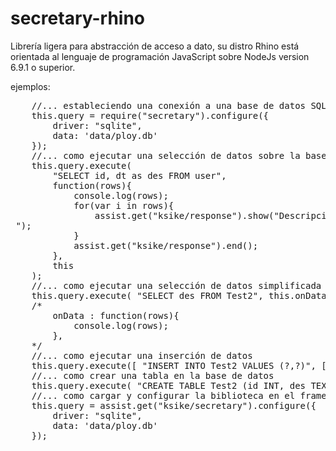 # secretary-rhino
Librería ligera para abstracción de acceso a dato, su distro Rhino está orientada al lenguaje de programación JavaScript sobre NodeJs version 6.9.1 o superior.

ejemplos:

<pre>
	//... estableciendo una conexión a una base de datos SQLite
	this.query = require("secretary").configure({
		driver: "sqlite",
		data: 'data/ploy.db'
	});
	//... como ejecutar una selección de datos sobre la base de datos seleccionada
	this.query.execute(
		"SELECT id, dt as des FROM user",
		function(rows){
			console.log(rows);
			for(var i in rows){
				assist.get("ksike/response").show("Descripcion (" + i + "):"+ rows[i].des + "  <br> ");
			}
			assist.get("ksike/response").end();
		},
		this
	);
	//... como ejecutar una selección de datos simplificada y tratar el resultado
    this.query.execute( "SELECT des FROM Test2", this.onData, this );
	/*
		onData : function(rows){
			console.log(rows);
		},
	*/
	//... como ejecutar una inserción de datos
	this.query.execute([ "INSERT INTO Test2 VALUES (?,?)", [5, "TEST"]]);
	//... como crear una tabla en la base de datos
	this.query.execute( "CREATE TABLE Test2 (id INT, des TEXT)");
	//... como cargar y configurar la biblioteca en el framework Ksike Rhino
	this.query = assist.get("ksike/secretary").configure({
		driver: "sqlite",
		data: 'data/ploy.db'
	});
</pre>